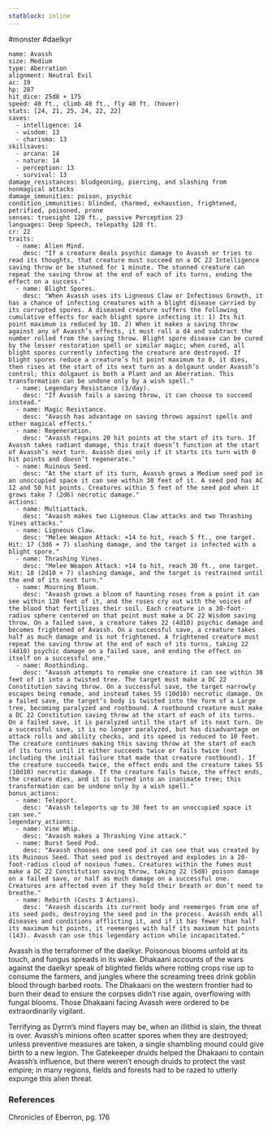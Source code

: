```yaml
---
statblock: inline
---
```

 #monster #daelkyr 

```statblock
name: Avassh
size: Medium
type: Aberration
alignment: Neutral Evil
ac: 19
hp: 287
hit_dice: 25d8 + 175
speed: 40 ft., climb 40 ft., fly 40 ft. (hover)
stats: [24, 21, 25, 24, 22, 22]
saves:
  - intelligence: 14
  - wisdom: 13
  - charisma: 13
skillsaves:
  - arcana: 14
  - nature: 14
  - perception: 13
  - survival: 13
damage_resistances: bludgeoning, piercing, and slashing from nonmagical attacks
damage_immunities: poison, psychic
condition_immunities: blinded, charmed, exhaustion, frightened, petrified, poisoned, prone
senses: truesight 120 ft., passive Perception 23
languages: Deep Speech, telepathy 120 ft.
cr: 22
traits:
  - name: Alien Mind.
    desc: "If a creature deals psychic damage to Avassh or tries to read its thoughts, that creature must succeed on a DC 22 Intelligence saving throw or be stunned for 1 minute. The stunned creature can repeat the saving throw at the end of each of its turns, ending the effect on a success."
  - name: Blight Spores.
    desc: "When Avassh uses its Ligneous Claw or Infectious Growth, it has a chance of infecting creatures with a blight disease carried by its corrupted spores. A diseased creature suffers the following cumulative effects for each blight spore infecting it: 1) Its hit point maximum is reduced by 10. 2) When it makes a saving throw against any of Avassh’s effects, it must roll a d4 and subtract the number rolled from the saving throw. Blight spore disease can be cured by the lesser restoration spell or similar magic; when cured, all blight spores currently infecting the creature are destroyed. If blight spores reduce a creature’s hit point maximum to 0, it dies, then rises at the start of its next turn as a dolgaunt under Avassh’s control; this dolgaunt is both a Plant and an Aberration. This transformation can be undone only by a wish spell."
  - name: Legendary Resistance (3/day).
    desc: "If Avassh fails a saving throw, it can choose to succeed instead."
  - name: Magic Resistance.
    desc: "Avassh has advantage on saving throws against spells and other magical effects."
  - name: Regeneration.
    desc: "Avassh regains 20 hit points at the start of its turn. If Avassh takes radiant damage, this trait doesn’t function at the start of Avassh’s next turn. Avassh dies only if it starts its turn with 0 hit points and doesn’t regenerate."
  - name: Ruinous Seed.
    desc: "At the start of its turn, Avassh grows a Medium seed pod in an unoccupied space it can see within 30 feet of it. A seed pod has AC 12 and 50 hit points. Creatures within 5 feet of the seed pod when it grows take 7 (2d6) necrotic damage."
actions:
  - name: Multiattack.
    desc: "Avassh makes two Ligneous Claw attacks and two Thrashing Vines attacks."
  - name: Ligneous Claw.
    desc: "Melee Weapon Attack: +14 to hit, reach 5 ft., one target. Hit: 17 (3d6 + 7) slashing damage, and the target is infected with a blight spore."
  - name: Thrashing Vines.
    desc: "Melee Weapon Attack: +14 to hit, reach 30 ft., one target. Hit: 18 (2d10 + 7) slashing damage, and the target is restrained until the end of its next turn."
  - name: Mourning Bloom.
    desc: "Avassh grows a bloom of haunting roses from a point it can see within 120 feet of it, and the roses cry out with the voices of the blood that fertilizes their soil. Each creature in a 30-foot-radius sphere centered on that point must make a DC 22 Wisdom saving throw. On a failed save, a creature takes 22 (4d10) psychic damage and becomes frightened of Avassh. On a successful save, a creature takes half as much damage and is not frightened. A frightened creature must repeat the saving throw at the end of each of its turns, taking 22 (4d10) psychic damage on a failed save, and ending the effect on itself on a successful one."
  - name: Rootbinding.
    desc: "Avassh attempts to remake one creature it can see within 30 feet of it into a twisted tree. The target must make a DC 22 Constitution saving throw. On a successful save, the target narrowly escapes being remade, and instead takes 55 (10d10) necrotic damage. On a failed save, the target’s body is twisted into the form of a Large tree, becoming paralyzed and rootbound. A rootbound creature must make a DC 22 Constitution saving throw at the start of each of its turns. On a failed save, it is paralyzed until the start of its next turn. On a successful save, it is no longer paralyzed, but has disadvantage on attack rolls and ability checks, and its speed is reduced to 10 feet. The creature continues making this saving throw at the start of each of its turns until it either succeeds twice or fails twice (not including the initial failure that made that creature rootbound). If the creature succeeds twice, the effect ends and the creature takes 55 (10d10) necrotic damage. If the creature fails twice, the effect ends, the creature dies, and it is turned into an inanimate tree; this transformation can be undone only by a wish spell."
bonus_actions:
  - name: Teleport.
    desc: "Avassh teleports up to 30 feet to an unoccupied space it can see."
legendary_actions:
  - name: Vine Whip.
    desc: "Avassh makes a Thrashing Vine attack."
  - name: Burst Seed Pod.
    desc: "Avassh chooses one seed pod it can see that was created by its Ruinous Seed. That seed pod is destroyed and explodes in a 20-foot-radius cloud of noxious fumes. Creatures within the fumes must make a DC 22 Constitution saving throw, taking 22 (5d8) poison damage on a failed save, or half as much damage on a successful one. Creatures are affected even if they hold their breath or don’t need to breathe."
  - name: Rebirth (Costs 3 Actions).
    desc: "Avassh discards its current body and reemerges from one of its seed pods, destroying the seed pod in the process. Avassh ends all diseases and conditions afflicting it, and if it has fewer than half its maximum hit points, it reemerges with half its maximum hit points (143). Avassh can use this legendary action while incapacitated."
```

Avassh is the terraformer of the daelkyr. Poisonous blooms unfold at its touch, and fungus spreads in its wake. Dhakaani accounts of the wars against the daelkyr speak of blighted fields where rotting crops rise up to consume the farmers, and jungles where the screaming trees drink goblin blood through barbed roots. The Dhakaani on the western frontier had to burn their dead to ensure the corpses didn’t rise again, overflowing with fungal blooms. Those Dhakaani facing Avassh were ordered to be extraordinarily vigilant.

Terrifying as Dyrrn’s mind flayers may be, when an illithid is slain, the threat is over. Avassh’s minions often scatter spores when they are destroyed; unless preventive measures are taken, a single shambling mound could give birth to a new legion. The Gatekeeper druids helped the Dhakaani to contain Avassh’s influence, but there weren’t enough druids to protect the vast empire; in many regions, fields and forests had to be razed to utterly expunge this alien threat.

### References

Chronicles of Eberron, pg. 176